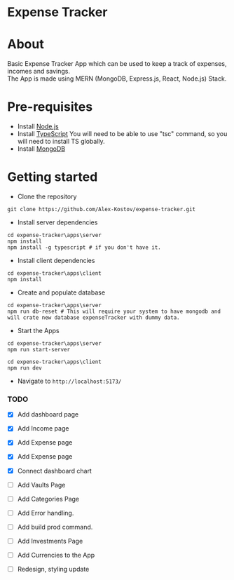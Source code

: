 # Expense Tracker

# About
Basic Expense Tracker App which can be used to keep a track of expenses, incomes and savings.<br>
The App is made using MERN (MongoDB, Express.js, React, Node.js) Stack.

# Pre-requisites
- Install [Node.js](https://nodejs.org/en/)
- Install [TypeScript](https://www.typescriptlang.org/download) You will need to be able to use "tsc" command, so you will need to install TS globally.
- Install [MongoDB](https://www.mongodb.com/docs/manual/installation/)

# Getting started
- Clone the repository
```
git clone https://github.com/Alex-Kostov/expense-tracker.git
```
- Install server dependencies
```
cd expense-tracker\apps\server
npm install
npm install -g typescript # if you don't have it.
```
- Install client dependencies
```
cd expense-tracker\apps\client
npm install
```
- Create and populate database
```
cd expense-tracker\apps\server
npm run db-reset # This will require your system to have mongodb and will crate new database expenseTracker with dummy data. 
```

- Start the Apps
```
cd expense-tracker\apps\server
npm run start-server

cd expense-tracker\apps\client
npm run dev
```

- Navigate to `http://localhost:5173/`

### TODO
- [X] Add dashboard page
- [X] Add Income page 
- [X] Add Expense page
- [X] Add Expense page
- [X] Connect dashboard chart
- [ ] Add Vaults Page
- [ ] Add Categories Page
- [ ] Add Error handling.
- [ ] Add build prod command.
- [ ] Add Investments Page
- [ ] Add Currencies to the App
- [ ] Redesign, styling update

